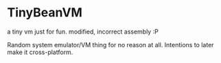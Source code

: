 # TinyBeanVM
a tiny vm just for fun. modified, incorrect assembly :P

Random system emulator/VM thing for no reason at all.
Intentions to later make it cross-platform.
